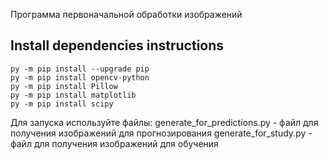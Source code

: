Программа первоначальной обработки изображений

## Install dependencies instructions
    py -m pip install --upgrade pip
    py -m pip install opencv-python
    py -m pip install Pillow
    py -m pip install matplotlib
    py -m pip install scipy

Для запуска используйте файлы:
generate_for_predictions.py - файл для получения изображений для прогнозирования
generate_for_study.py - файл для получения изображений для обучения
